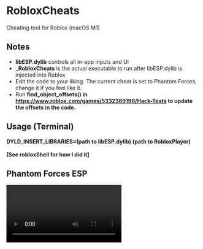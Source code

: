 # RobloxCheats
Cheating tool for Roblox (macOS M1)

## Notes
 - <b>libESP.dylib</b> controls all in-app inputs and UI
 - <b>_RobloxCheats</b> is the actual executable to run after libESP.dylib is injected into Roblox
 - Edit the code to your liking. The current cheat is set to Phantom Forces, change it if you feel like it.
 - Run <b>find_object_offsets()<b> in https://www.roblox.com/games/5332389196/Hack-Tests to update the offsets in the code.

## Usage (Terminal)
DYLD_INSERT_LIBRARIES=(path to libESP.dylib) (path to RobloxPlayer) <br> <br>
[See <b>robloxShell</b> for how I did it]


## Phantom Forces ESP
![](https://github.com/notahacker8/RobloxCheatApp/blob/main/clip.mp4)
